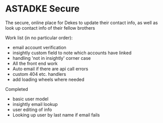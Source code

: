 # ASTADKE Secure
The secure, online place for Dekes to update their contact info, as well as look up contact info of their fellow brothers

Work list (in no particular order):
+ email account verification
+ insightly custom field to note which accounts have linked
+ handling 'not in insightly' corner case
+ All the front end work
+ Auto email if there are api call errors
+ custom 404 etc. handlers
+ add loading wheels where needed

Completed
+ basic user model
+ insightly email lookup
+ user editing of info
+ Looking up user by last name if email fails
